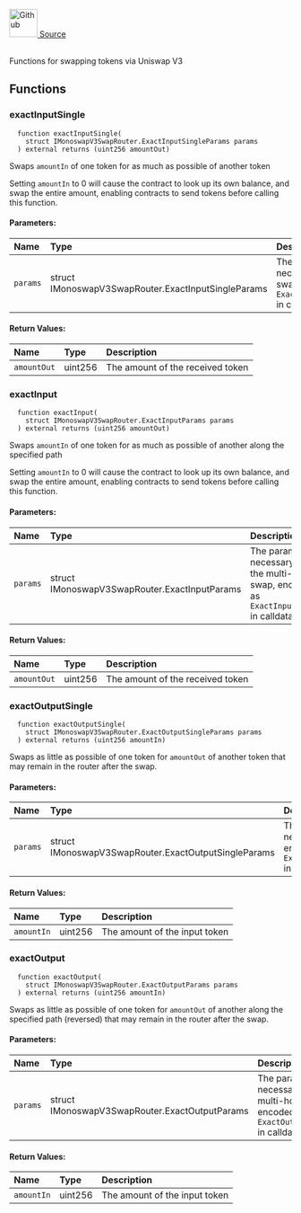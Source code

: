 <a href="https://github.com/AgentFi/agentfi-contracts/blob/main/contracts/interfaces/external/Monoswap/IMonoswapV3SwapRouter.sol"><img src="/img/github.svg" alt="Github" width="50px"/> Source</a><br/><br/>

Functions for swapping tokens via Uniswap V3


## Functions
### exactInputSingle
```solidity
  function exactInputSingle(
    struct IMonoswapV3SwapRouter.ExactInputSingleParams params
  ) external returns (uint256 amountOut)
```
Swaps `amountIn` of one token for as much as possible of another token

Setting `amountIn` to 0 will cause the contract to look up its own balance,
and swap the entire amount, enabling contracts to send tokens before calling this function.

#### Parameters:
| Name | Type | Description                                                          |
| :--- | :--- | :------------------------------------------------------------------- |
| `params` | struct IMonoswapV3SwapRouter.ExactInputSingleParams | The parameters necessary for the swap, encoded as `ExactInputSingleParams` in calldata |

#### Return Values:
| Name                           | Type          | Description                                                                  |
| :----------------------------- | :------------ | :--------------------------------------------------------------------------- |
| `amountOut` | uint256 | The amount of the received token |

### exactInput
```solidity
  function exactInput(
    struct IMonoswapV3SwapRouter.ExactInputParams params
  ) external returns (uint256 amountOut)
```
Swaps `amountIn` of one token for as much as possible of another along the specified path

Setting `amountIn` to 0 will cause the contract to look up its own balance,
and swap the entire amount, enabling contracts to send tokens before calling this function.

#### Parameters:
| Name | Type | Description                                                          |
| :--- | :--- | :------------------------------------------------------------------- |
| `params` | struct IMonoswapV3SwapRouter.ExactInputParams | The parameters necessary for the multi-hop swap, encoded as `ExactInputParams` in calldata |

#### Return Values:
| Name                           | Type          | Description                                                                  |
| :----------------------------- | :------------ | :--------------------------------------------------------------------------- |
| `amountOut` | uint256 | The amount of the received token |

### exactOutputSingle
```solidity
  function exactOutputSingle(
    struct IMonoswapV3SwapRouter.ExactOutputSingleParams params
  ) external returns (uint256 amountIn)
```
Swaps as little as possible of one token for `amountOut` of another token
that may remain in the router after the swap.


#### Parameters:
| Name | Type | Description                                                          |
| :--- | :--- | :------------------------------------------------------------------- |
| `params` | struct IMonoswapV3SwapRouter.ExactOutputSingleParams | The parameters necessary for the swap, encoded as `ExactOutputSingleParams` in calldata |

#### Return Values:
| Name                           | Type          | Description                                                                  |
| :----------------------------- | :------------ | :--------------------------------------------------------------------------- |
| `amountIn` | uint256 | The amount of the input token |

### exactOutput
```solidity
  function exactOutput(
    struct IMonoswapV3SwapRouter.ExactOutputParams params
  ) external returns (uint256 amountIn)
```
Swaps as little as possible of one token for `amountOut` of another along the specified path (reversed)
that may remain in the router after the swap.


#### Parameters:
| Name | Type | Description                                                          |
| :--- | :--- | :------------------------------------------------------------------- |
| `params` | struct IMonoswapV3SwapRouter.ExactOutputParams | The parameters necessary for the multi-hop swap, encoded as `ExactOutputParams` in calldata |

#### Return Values:
| Name                           | Type          | Description                                                                  |
| :----------------------------- | :------------ | :--------------------------------------------------------------------------- |
| `amountIn` | uint256 | The amount of the input token |

